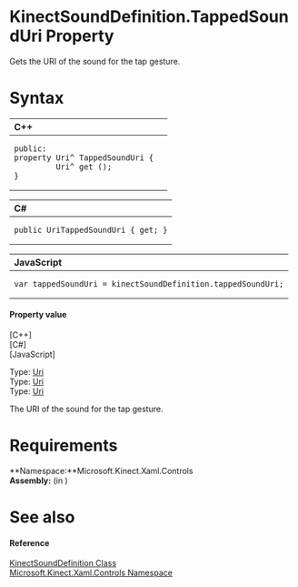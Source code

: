 KinectSoundDefinition.TappedSoundUri Property  
=============================================  

Gets the URI of the sound for the tap gesture. <span id="syntaxSection"></span>

Syntax  
======  

<table>
<colgroup>
<col width="100%" />
</colgroup>
<thead>
<tr class="header">
<th align="left">C++</th>
</tr>
</thead>
<tbody>
<tr class="odd">
<td align="left"><pre><code>public:  
property Uri^ TappedSoundUri {  
         Uri^ get ();  
}</code></pre></td>
</tr>
</tbody>
</table>

<table>
<colgroup>
<col width="100%" />
</colgroup>
<thead>
<tr class="header">
<th align="left">C#</th>
</tr>
</thead>
<tbody>
<tr class="odd">
<td align="left"><pre><code>public UriTappedSoundUri { get; }</code></pre></td>
</tr>
</tbody>
</table>

<table>
<colgroup>
<col width="100%" />
</colgroup>
<thead>
<tr class="header">
<th align="left">JavaScript</th>
</tr>
</thead>
<tbody>
<tr class="odd">
<td align="left"><pre><code>var tappedSoundUri = kinectSoundDefinition.tappedSoundUri;</code></pre></td>
</tr>
</tbody>
</table>

<span id="ID4ER"></span>
#### Property value  

[C++]   
 [C\#]   
 [JavaScript]   

Type: [Uri](http://msdn.microsoft.com/en-us/library/windows.foundation.uri.aspx)  
Type: [Uri](http://msdn.microsoft.com/en-us/library/system.uri.aspx)  
Type: [Uri](http://msdn.microsoft.com/en-us/library/windows.foundation.uri.aspx)  

The URI of the sound for the tap gesture.  

<span id="requirements"></span>

Requirements  
============  

**Namespace:**Microsoft.Kinect.Xaml.Controls  
**Assembly:** (in )  

<span id="ID4E3"></span>

See also  
========  

<span id="ID4E5"></span>
#### Reference  

[KinectSoundDefinition Class](../../KinectSoundDefinition.md)  
 [Microsoft.Kinect.Xaml.Controls Namespace](../../../Kinect.Xaml.Controls.md)  



<!--Please do not edit the data in the comment block below.-->
<!--
TOCTitle : TappedSoundUri Property
RLTitle : KinectSoundDefinition.TappedSoundUri Property
KeywordK : TappedSoundUri property
KeywordK : KinectSoundDefinition.TappedSoundUri property
KeywordF : Microsoft.Kinect.Xaml.Controls.KinectSoundDefinition.TappedSoundUri
KeywordF : KinectSoundDefinition.TappedSoundUri
KeywordF : TappedSoundUri
KeywordF : Microsoft.Kinect.Xaml.Controls.KinectSoundDefinition.TappedSoundUri
KeywordA : P:Microsoft.Kinect.Xaml.Controls.KinectSoundDefinition.TappedSoundUri
AssetID : P:Microsoft.Kinect.Xaml.Controls.KinectSoundDefinition.TappedSoundUri
Locale : en-us
CommunityContent : 1
APIType : Managed
APILocation : 
APIName : Microsoft.Kinect.Xaml.Controls.KinectSoundDefinition.TappedSoundUri
TargetOS : Windows
TopicType : kbSyntax
DevLang : VB
DevLang : CSharp
DevLang : JavaScript
DevLang : C++
DocSet : K4Wv2
ProjType : K4Wv2Proj
Technology : Kinect for Windows
Product : Kinect for Windows SDK v2
productversion : 20
-->
